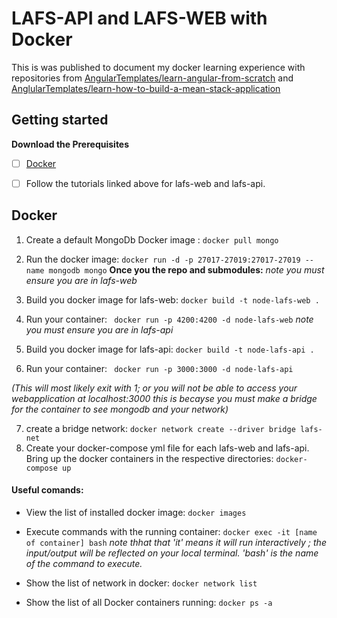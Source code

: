 # LAFS-API and LAFS-WEB with Docker

This is was published to document my docker learning experience with repositories from [AngularTemplates/learn-angular-from-scratch](https://github.com/AngularTemplates/learn-angular-from-scratch-step-by-step) and [AnglularTemplates/learn-how-to-build-a-mean-stack-application](https://github.com/AngularTemplates/learn-how-to-build-a-mean-stack-application)


## Getting started
**Download the Prerequisites**
 - [ ] [Docker](https://www.docker.com/products/docker-desktop/)
 
 - [ ] Follow the tutorials linked above for lafs-web and lafs-api.

 

## Docker

 1. Create a default MongoDb Docker image : `docker pull mongo`
 
 2.  Run the docker image:  `docker run -d -p 27017-27019:27017-27019 --name mongodb mongo`
**Once you the repo and submodules:** 
*note you must ensure you are in lafs-web*


 3.  Build you docker image for lafs-web: `docker build -t node-lafs-web .`
 
4. Run your container: ` docker run -p 4200:4200 -d node-lafs-web`
 *note you must ensure you are in lafs-api*
 
 5.  Build you docker image for lafs-api: `docker build -t node-lafs-api .`
 6.   Run your container: ` docker run -p 3000:3000 -d node-lafs-api` 
 
 *(This will most likely exit with 1; or you will not be able to access your webapplication at localhost:3000 this is becayse you must make a bridge for the container to see mongodb and your network)*
 

7.  create a bridge network: `docker network create --driver bridge lafs-net `
8. Create your docker-compose yml file for each lafs-web and lafs-api. Bring up the docker containers in the respective directories: `docker-compose up`

 


#### Useful comands: 

 - View the list of installed docker image:  `docker images`
 
 - Execute commands with the running container: `docker exec -it [name of container] bash` 
  *note thhat that 'it' means it will run interactively ; the input/output will be reflected on your local terminal. 'bash' is the name of the command to execute.*
  - Show the list of network in docker: `docker network list`
  - Show the list of all Docker containers running: `docker ps -a`
	 

